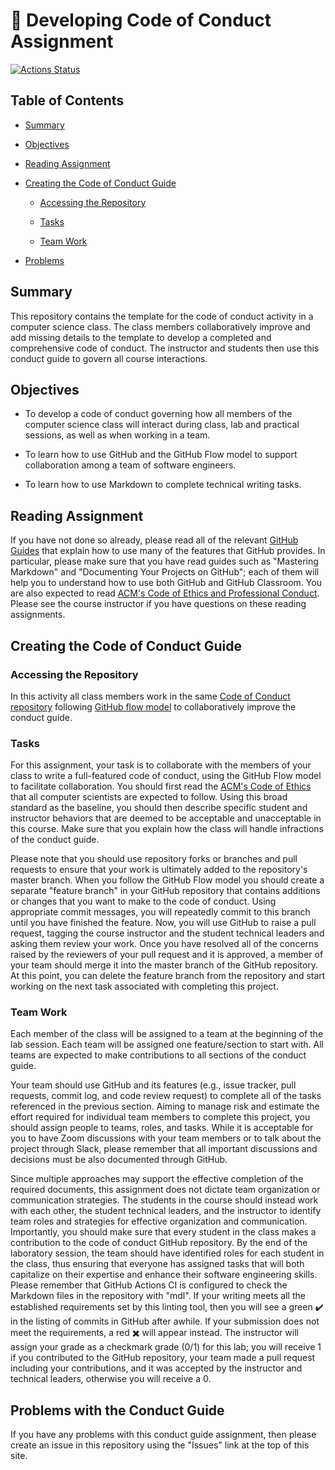# :crocodile: Developing Code of Conduct Assignment

[![Actions Status](https://github.com/Allegheny-Mozilla-Fellows/CodeOfConduct/workflows/linting/badge.svg)](https://github.com/Allegheny-Mozilla-Fellows/CodeOfConduct/actions)

## Table of Contents

- [Summary](#summary)

- [Objectives](#objectives)

- [Reading Assignment](#reading-assignment)

- [Creating the Code of Conduct Guide](#creating-the-code-of-conduct-guide)

  - [Accessing the Repository](#accessing-the-repository)

  - [Tasks](#tasks)

  - [Team Work](#team-work)

- [Problems](problems-with-the-conduct-guide)

## Summary

This repository contains the template for the code of conduct activity in a computer science class. The class members collaboratively improve and add missing details to the template to develop a completed and comprehensive code of conduct. The instructor and students then use this conduct guide to govern all course interactions.

## Objectives

- To develop a code of conduct governing how all members of the computer science class will interact during class, lab and practical sessions, as well as when working in a team.

- To learn how to use GitHub and the GitHub Flow model to support collaboration among a team of software engineers.

- To learn how to use Markdown to complete technical writing tasks.

## Reading Assignment

If you have not done so already, please read all of the relevant [GitHub Guides](https://guides.github.com/) that explain how to use many of the features that GitHub provides. In particular, please make sure that you have read guides such as "Mastering Markdown" and "Documenting Your Projects on GitHub"; each of them will help you to understand how to use both GitHub and GitHub Classroom. You are also expected to read [ACM's Code of Ethics and Professional Conduct](https://www.acm.org/code-of-ethics). Please see the course instructor if you have questions on these reading assignments.

## Creating the Code of Conduct Guide

### Accessing the Repository

In this activity all class members work in the same [Code of Conduct repository](https://github.com/Allegheny-Mozilla-Fellows/CodeOfConduct) following [GitHub flow model](https://help.github.com/articles/github-flow/) to collaboratively improve the conduct guide.

### Tasks

For this assignment, your task is to collaborate with the members of your class to write a full-featured code of conduct, using the GitHub Flow model to facilitate collaboration. You should first read the [ACM's Code of Ethics](https://www.acm.org/code-of-ethics) that all computer scientists are expected to follow. Using this broad standard as the baseline, you should then describe specific student and instructor behaviors that are deemed to be acceptable and unacceptable in this course. Make sure that you explain how the class will handle infractions of the conduct guide. 
<!---
Students are also invited to
review the [Codes of Values from MIT's Course on Product Engineering
Processes](http://web.mit.edu/2.009/www/codeOfEthics/codeOfEthics.html). 
-->

Please note that you should use repository forks or branches and pull requests to ensure that your work is ultimately added to the repository's master branch. When you follow the GitHub Flow model you should create a separate "feature branch" in your GitHub repository that contains additions or changes that you want to make to the code of conduct. Using appropriate commit messages, you will repeatedly commit to this branch until you have finished the feature. Now, you will use GitHub to raise a pull request, tagging the course instructor and the student technical leaders and asking them review your work. Once you have resolved all of the concerns raised by the reviewers of your pull request and it is approved, a member of your team should merge it into the master branch of the GitHub repository. At this point, you can delete the feature branch from the repository and start working on the next task associated with completing this project.

### Team Work

Each member of the class will be assigned to a team at the beginning of the lab session. Each team will be assigned one feature/section to start with. All teams are expected to make contributions to all sections of the conduct guide.

Your team should use GitHub and its features (e.g., issue tracker, pull requests, commit log, and code review request) to complete all of the tasks referenced in the previous section. Aiming to manage risk and estimate the effort required for individual team members to complete this project, you should assign people to teams, roles, and tasks. While it is acceptable for you to have Zoom discussions with your team members or to talk about the project through Slack, please remember that all important discussions and decisions must be also documented through GitHub.

Since multiple approaches may support the effective completion of the required documents, this assignment does not dictate team organization or communication strategies. The students in the course should instead work with each other, the student technical leaders, and the instructor to identify team roles and strategies for effective organization and communication. Importantly, you should make sure that every student in the class makes a contribution to the code of conduct GitHub repository. By the end of the laboratory session, the team should have identified roles for each student in the class, thus ensuring that everyone has assigned tasks that will both capitalize on their expertise and enhance their software engineering skills. Please remember that GitHub Actions CI is configured to check the Markdown files in the repository with "mdl". If your writing meets all the established requirements set by this linting tool, then you will see a green :heavy_check_mark: in the listing of commits in GitHub after awhile. If your submission does not meet the requirements, a red :heavy_multiplication_x: will appear instead. The instructor will assign your grade as a checkmark grade (0/1) for this lab; you will receive 1 if you contributed to the GitHub repository, your team made a pull request including your contributions, and it was accepted by the instructor and technical leaders, otherwise you will receive a 0.

## Problems with the Conduct Guide

If you have any problems with this conduct guide assignment, then please create an issue in this repository using the "Issues" link at the top of this site.
